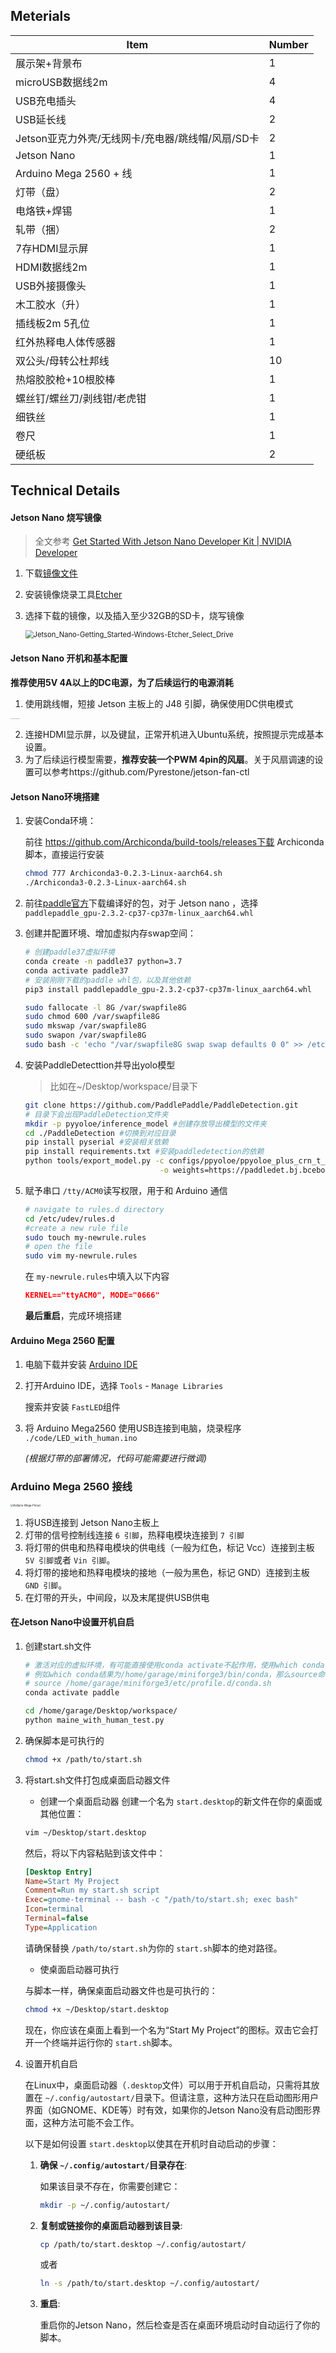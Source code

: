 
## Meterials

| Item                                              | Number |
| ------------------------------------------------- | ------ |
| 展示架+背景布                                     | 1      |
| microUSB数据线2m                                  | 4      |
| USB充电插头                                       | 4      |
| USB延长线                                         | 2      |
| Jetson亚克力外壳/无线网卡/充电器/跳线帽/风扇/SD卡 | 2      |
| Jetson Nano                                       | 1      |
| Arduino Mega 2560 + 线                            | 1      |
| 灯带（盘）                                        | 2      |
| 电烙铁+焊锡                                       | 1      |
| 轧带（捆）                                        | 2      |
| 7存HDMI显示屏                                     | 1      |
| HDMI数据线2m                                      | 1      |
| USB外接摄像头                                     | 1      |
| 木工胶水（升）                                    | 1      |
| 插线板2m   5孔位                                  | 1      |
| 红外热释电人体传感器                              | 1      |
| 双公头/母转公杜邦线                               | 10     |
| 热熔胶胶枪+10根胶棒                               | 1      |
| 螺丝钉/螺丝刀/剥线钳/老虎钳                       | 1      |
| 细铁丝                                            | 1      |
| 卷尺                                              | 1      |
| 硬纸板                                            | 2      |

## Technical Details

#### Jetson Nano 烧写镜像

> 全文参考 [Get Started With Jetson Nano Developer Kit | NVIDIA Developer](https://developer.nvidia.com/embedded/learn/get-started-jetson-nano-devkit#write)

1. 下载[镜像文件](https://developer.nvidia.com/jetson-nano-sd-card-image)
2. 安装镜像烧录工具[Etcher](https://www.balena.io/etcher)
3. 选择下载的镜像，以及插入至少32GB的SD卡，烧写镜像

   <img src="./assets/Jetson_Nano-Getting_Started-Windows-Etcher_Select_Drive.png" alt="Jetson_Nano-Getting_Started-Windows-Etcher_Select_Drive" style="zoom: 80%;" />

#### Jetson Nano 开机和基本配置

**推荐使用5V 4A以上的DC电源，为了后续运行的电源消耗**

1. 使用跳线帽，短接 Jetson 主板上的 J48 引脚，确保使用DC供电模式

<img src="./assets/20201225133627579.png" alt="20201225133627579" style="zoom:10%;" />

2. 连接HDMI显示屏，以及键鼠，正常开机进入Ubuntu系统，按照提示完成基本设置。
3. 为了后续运行模型需要，**推荐安装一个PWM 4pin的风扇**。关于风扇调速的设置可以参考https://github.com/Pyrestone/jetson-fan-ctl

#### Jetson Nano环境搭建

1. 安装Conda环境：

   前往 https://github.com/Archiconda/build-tools/releases下载 Archiconda 脚本，直接运行安装

   ```bash
   chmod 777 Archiconda3-0.2.3-Linux-aarch64.sh
   ./Archiconda3-0.2.3-Linux-aarch64.sh
   ```
2. 前往[paddle官方](https://paddleinference.paddlepaddle.org.cn/user_guides/download_lib.html#python)下载编译好的包，对于 Jetson nano ，选择 `paddlepaddle_gpu-2.3.2-cp37-cp37m-linux_aarch64.whl`
3. 创建并配置环境、增加虚拟内存swap空间：

   ```bash
   # 创建paddle37虚拟环境
   conda create -n paddle37 python=3.7
   conda activate paddle37
   # 安装刚刚下载的paddle whl包，以及其他依赖
   pip3 install paddlepaddle_gpu-2.3.2-cp37-cp37m-linux_aarch64.whl
   ```

   ```bash
   sudo fallocate -l 8G /var/swapfile8G
   sudo chmod 600 /var/swapfile8G
   sudo mkswap /var/swapfile8G
   sudo swapon /var/swapfile8G
   sudo bash -c 'echo "/var/swapfile8G swap swap defaults 0 0" >> /etc/fstab'
   ```
4. 安装PaddleDetecttion并导出yolo模型

   > 比如在~/Desktop/workspace/目录下
   >

   ```bash
   git clone https://github.com/PaddlePaddle/PaddleDetection.git
   # 目录下会出现PaddleDetection文件夹
   mkdir -p pyyoloe/inference_model #创建存放导出模型的文件夹
   cd ./PaddleDetection #切换到对应目录
   pip install pyserial #安装相关依赖
   pip install requirements.txt #安装paddledetection的依赖
   python tools/export_model.py -c configs/ppyoloe/ppyoloe_plus_crn_t_auxhead_320_300e_coco.yml --output_dir=../pyyoloe/inference_model \
                                 -o weights=https://paddledet.bj.bcebos.com/models/ppyoloe_plus_crn_t_auxhead_320_300e_coco.pdparams
   ```
5. 赋予串口 `/tty/ACM0`读写权限，用于和 Arduino 通信

   ```bash
   # navigate to rules.d directory
   cd /etc/udev/rules.d
   #create a new rule file
   sudo touch my-newrule.rules
   # open the file
   sudo vim my-newrule.rules
   ```

   在 `my-newrule.rules`中填入以下内容

   ```json
   KERNEL=="ttyACM0", MODE="0666"
   ```

   **最后重启**，完成环境搭建

#### Arduino Mega 2560 配置

1. 电脑下载并安装 [Arduino IDE](https://www.arduino.cc/en/software)
2. 打开Arduino IDE，选择 `Tools` - `Manage Libraries`

   搜索并安装 `FastLED`组件
3. 将 Arduino Mega2560 使用USB连接到电脑，烧录程序 `./code/LED_with_human.ino`

   *(根据灯带的部署情况，代码可能需要进行微调)*

### Arduino Mega 2560 接线

<img src="./assets/Arduino-Mega-Pinout.png" alt="Arduino-Mega-Pinout" style="zoom: 30%;" />

1. 将USB连接到 Jetson Nano主板上
2. 灯带的信号控制线连接 `6 引脚`，热释电模块连接到 `7 引脚`
3. 将灯带的供电和热释电模块的供电线（一般为红色，标记 Vcc）连接到主板 `5V 引脚`或者 `Vin 引脚`。
4. 将灯带的接地和热释电模块的接地（一般为黑色，标记 GND）连接到主板 `GND 引脚`。
5. 在灯带的开头，中间段，以及末尾提供USB供电

#### 在Jetson Nano中设置开机自启

1. 创建start.sh文件

   ```bash
   # 激活对应的虚拟环境，有可能直接使用conda activate不起作用，使用which conda命令找到安装的位置
   # 例如which conda结果为/home/garage/miniforge3/bin/conda，那么source命令如下
   # source /home/garage/miniforge3/etc/profile.d/conda.sh
   conda activate paddle

   cd /home/garage/Desktop/workspace/
   python maine_with_human_test.py
   ```
2. 确保脚本是可执行的

   ```bash
   chmod +x /path/to/start.sh
   ```
4. 将start.sh文件打包成桌面启动器文件

   - 创建一个桌面启动器
     创建一个名为 `start.desktop`的新文件在你的桌面或其他位置：

   ```bash
   vim ~/Desktop/start.desktop
   ```

   然后，将以下内容粘贴到该文件中：

   ```ini
   [Desktop Entry]
   Name=Start My Project
   Comment=Run my start.sh script
   Exec=gnome-terminal -- bash -c "/path/to/start.sh; exec bash"
   Icon=terminal
   Terminal=false
   Type=Application
   ```

   请确保替换 `/path/to/start.sh`为你的 `start.sh`脚本的绝对路径。

   - 使桌面启动器可执行

   与脚本一样，确保桌面启动器文件也是可执行的：

   ```bash
   chmod +x ~/Desktop/start.desktop
   ```

   现在，你应该在桌面上看到一个名为“Start My Project”的图标。双击它会打开一个终端并运行你的 `start.sh`脚本。
5. 设置开机自启

   在Linux中，桌面启动器（`.desktop`文件）可以用于开机自启动，只需将其放置在 `~/.config/autostart/`目录下。但请注意，这种方法只在启动图形用户界面（如GNOME、KDE等）时有效，如果你的Jetson Nano没有启动图形界面，这种方法可能不会工作。

   以下是如何设置 `start.desktop`以使其在开机时自动启动的步骤：

   1. **确保 `~/.config/autostart/`目录存在**:

      如果该目录不存在，你需要创建它：

      ```bash
      mkdir -p ~/.config/autostart/
      ```
   2. **复制或链接你的桌面启动器到该目录**:

      ```bash
      cp /path/to/start.desktop ~/.config/autostart/
      ```

      或者

      ```bash
      ln -s /path/to/start.desktop ~/.config/autostart/
      ```
   3. **重启**:

      重启你的Jetson Nano，然后检查是否在桌面环境启动时自动运行了你的脚本。
